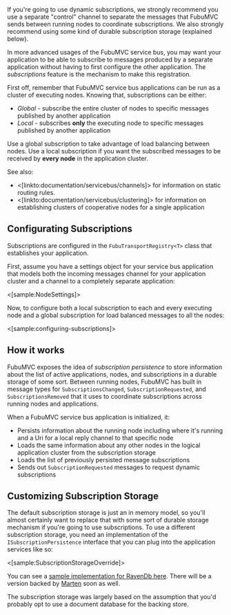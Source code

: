 <!--Title:Dynamic Subscriptions-->
<!--Url:subscriptions-->

<div class="alert alert-warning">If you're going to use dynamic subscriptions, we strongly recommend you use a separate "control" 
channel to separate the messages that FubuMVC sends between running nodes to coordinate subscriptions. We also strongly recommend using
some kind of durable subscription storage (explained below).</div>

In more advanced usages of the FubuMVC service bus, you may want your application to be able to
subscribe to messages produced by a separate application without having to first configure
the other application. The _subscriptions_ feature is the mechanism to make this registration. 

First off, remember that FubuMVC service bus applications can be run as a cluster of executing nodes. Knowing that,
subscriptions can be either:

* _Global_ - subscribe the entire cluster of nodes to specific messages published by another application
* _Local_ - subscribes **only** the executing node to specific messages published by another application

Use a global subscription to take advantage of load balancing between nodes. Use a local subscription if you want the subscribed
messages to be received by **every node** in the application cluster.


See also:
* <[linkto:documentation/servicebus/channels]> for information on static routing rules.
* <[linkto:documentation/servicebus/clustering]> for information on establishing clusters of cooperative nodes for a single application


## Configurating Subscriptions

Subscriptions are configured in the `FubuTransportRegistry<T>` class that establishes your application. 

First, assume you have a settings object for your service bus application that models both the incoming messages
channel for your application cluster and a channel to a completely separate application:

<[sample:NodeSettings]>

Now, to configure both a local subscription to each and every executing node and a global subscription for load balanced
messages to all the nodes:

<[sample:configuring-subscriptions]>

## How it works

FubuMVC exposes the idea of _subscription persistence_ to store information about the list of active applications, nodes, and subscriptions
in a durable storage of some sort. Between running nodes, FubuMVC has built in message types for `SubscriptionsChanged`, 
`SubscriptionRequested`, and `SubscriptionsRemoved` that it uses to coordinate subscriptions across running nodes and applications. 

When a FubuMVC service bus application is initialized, it:
* Persists information about the running node including where it's running and a Uri for a local reply channel to that specific node
* Loads the same information about any other nodes in the logical application cluster from the subscription storage
* Loads the list of previously persisted message subscriptions
* Sends out `SubscriptionRequested` messages to request dynamic subscriptions



## Customizing Subscription Storage

The default subscription storage is just an in memory model, so you'll almost certainly want to replace that with some sort of
durable storage mechanism if you're going to use subscriptions. To use a different subscription storage, you need an implementation
of the `ISubscriptionPersistence` interface that you can plug into the application services like so:

<[sample:SubscriptionStorageOverride]>

You can see a [sample implementation for RavenDb here](https://github.com/DarthFubuMVC/fubumvc/blob/2.2/src/FubuTransportation.RavenDb/RavenDbSubscriptionPersistence.cs).
There will be a version backed by [Marten](http://jasperfx.github.io/marten) soon as well.


The subscription storage was largely based on the assumption that you'd probably opt to use a document database for the backing store.
